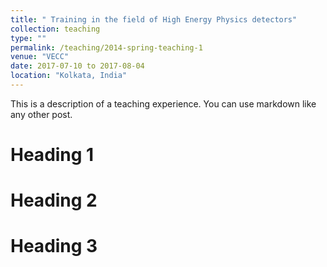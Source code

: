 ```yaml
---
title: " Training in the field of High Energy Physics detectors"
collection: teaching
type: ""
permalink: /teaching/2014-spring-teaching-1
venue: "VECC"
date: 2017-07-10 to 2017-08-04 
location: "Kolkata, India"
---
```


This is a description of a teaching experience. You can use markdown like any other post.

Heading 1
======

Heading 2
======

Heading 3
======
